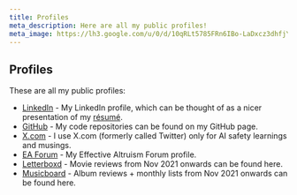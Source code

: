 ```yaml
---
title: Profiles
meta_description: Here are all my public profiles!
meta_image: https://lh3.google.com/u/0/d/10qRLt5785FRn6IBo-LaDxcz3dhfjYtaK=w2880-h1528-iv1
---
```


## Profiles

These are all my public profiles:

- [LinkedIn](https://www.linkedin.com/in/arjun-yadav-32038125a/) - My LinkedIn profile, which can be thought of as a nicer presentation of my [résumé](/resume).
- [GitHub](https://github.com/y-arjun-y) - My code repositories can be found on my GitHub page.
- [X.com](https://x.com/y_arjun_y) - I use X.com (formerly called Twitter) only for AI safety learnings and musings.
- [EA Forum](https://forum.effectivealtruism.org/users/arjun-yadav) - My Effective Altruism Forum profile.
- [Letterboxd](https://letterboxd.com/y_arjun_y) - Movie reviews from Nov 2021 onwards can be found here.
- [Musicboard](https://musicboard.app/y_arjun_y) - Album reviews + monthly lists from Nov 2021 onwards can be found here.
